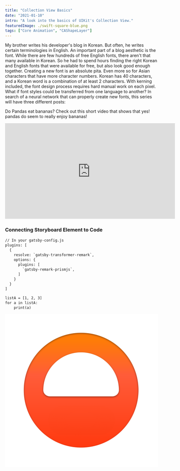 ```yaml
---
title: "Collection View Basics"
date: "2021-01-10"
intro: "A look into the basics of UIKit's Collection View."
featuredImage: ./swift-square-blue.png
tags: ["Core Animation", "CAShapeLayer"]
---
```

My brother writes his developer's blog in Korean. But often, he writes certain terminologies in English. An important part of a blog aesthetic is the font. While there are few hundreds of free English fonts, there aren't that many available in Korean. So he had to spend hours finding the right Korean and English fonts that were available for free, but also look good enough together.
Creating a new font is an absolute pita. Even more so for Asian characters that have more character numbers. Korean has 40 characters, and a Korean word is a combination of at least 2 characters. With kerning included, the font design process requires hard manual work on each pixel.
What if font styles could be transferred from one language to another? In search of a neural network that can properly create new fonts, this series will have three different posts:

Do Pandas eat bananas? Check out this short video that shows that yes! pandas do seem to really enjoy bananas!

<iframe width="560" height="315" src="https://www.youtube.com/embed/4SZl1r2O_bY" frameborder="0" allowfullscreen></iframe>

### Connecting Storyboard Element to Code

```javascript{numberLines: true}
// In your gatsby-config.js
plugins: [
  {
    resolve: `gatsby-transformer-remark`,
    options: {
      plugins: [
        `gatsby-remark-prismjs`,
      ]
    }
  }
]
```

```python{numberLines: true}
listA = [1, 2, 3]
for a in listA:
    print(a)
```

![Flowi](./flowi_big.png)